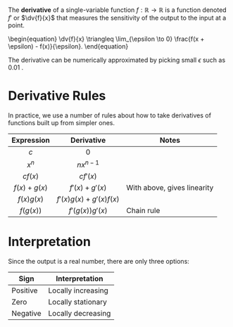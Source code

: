 The **derivative** of a single-variable function $f: \mathbb{R} \to \mathbb{R}$ is a function denoted $f'$ or $\dv{f}{x}$ that measures the sensitivity of the output to the input at a point. 

\begin{equation}
\dv{f}{x} \triangleq \lim_{\epsilon \to 0} \frac{f(x + \epsilon) - f(x)}{\epsilon}.
\end{equation}

The derivative can be numerically approximated by picking small $\epsilon$ such as 0.01 .



# Derivative Rules

In practice, we use a number of rules about how to take derivatives of functions built up from simpler ones.

|Expression|Derivative|Notes|
|:--------:|:--------:|-----|
| $c$      |  $0$     |     |
| $x^n$    | $nx^{n-1}$|    |
| $cf(x)$     | $cf'(x)$      |     |
| $f(x)+g(x)$|$f'(x)+g'(x)$|With above, gives linearity|
|$f(x)g(x)$|$f'(x)g(x) + g'(x)f(x)$||
| $f(g(x))$  | $f'(g(x))g'(x)$|Chain rule|

# Interpretation 

Since the output is a real number, there are only three options:

|Sign|Interpretation|
|----|--------------|
|Positive|Locally increasing|
|Zero|Locally stationary|
|Negative|Locally decreasing|
